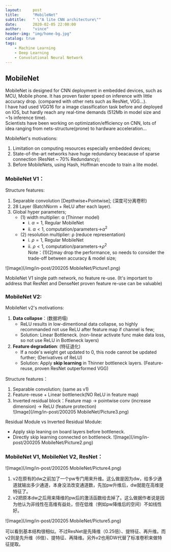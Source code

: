 ```yaml
---
layout:     post
title:      "MobileNet"
subtitle:   " \"A lite CNN architecture\""
date:       2020-02-05 22:00:00
author:     "vince"
header-img: "img/home-bg.jpg"
catalog: true
tags:
    - Machine Learning
    - Deep Learning
    - Convolutional Neural Network
---
```


## MobileNet

MobileNet is designed for CNN deployment in embedded devices, such as MCU, Mobile phone. It has proven faster speed on inference with little accuracy drop. (compared with other nets such as ResNet, VGG...).<br>
I have had used VGG16 for a image classification task before and deployed on IOS, but hardly reach any real-time demands (512Mb in model size and ~1s inference time).<br>
Scientists have been working on optimization/efficiency on CNN, lots of idea ranging from nets-structure(prone) to hardware acceleration...  <br>

MobileNet's motivations:
1.	Limitation on computing resources especially embedded devices;<br>
2.  State-of-the-art networks have huge redundancy beacause of sparse connection (ResNet ~ 70% Redundancy); <br>
2.	Before MobileNets, using Hash, Hoffman encode to train a lite model. <br>

### MobileNet V1：
Structure features:<br>
1.	Separable convolution [Depthwise+Pointwise]; (深度可分离卷积)<br>
2.  28 Layer (BatchNorm + ReLU after each layer). <br>
3.	Global hyper parameters; <br>
    * (1) width multiplier: α (Thinner model)
        * i.    $α=1$, Regular MobileNet
        * ii.   $α<1$, computation/parameters->$α^2$
    * (2) resolution multiplier: ρ (reduce representation)
        * i.	$ρ=1$, Regular MobileNet
        * ii.	$ρ<1$, computation/parameters->$ρ^2$<br>
    Note：(1)(2)may drop the performance, so needs to consider the trade-off between accuracy & model size;

![Image](/img/in-post/200205 MobileNet/Picture1.png)

MobileNet V1 single path network, no feature re-use. (It's important to address that ResNet and DenseNet proven feature re-use can be valuable)<br>


### MobileNet V2:
MobileNet v2's motivations:<br>
1.	**Data collapse**：(数据坍塌)
    * ReLU results in low-dimentional data collapse, so highly recommanded not use ReLU after feature map if channel is few;
    * Solution: Linear Bottleneck. (non-linear activate func make data loss, so not use ReLU in Bottleneck layers)
2.	**Feature degradation**: (特征退化)
    * If a node's weight get updated to 0, this node cannot be updated further; (Derivatives of ReLU) 
    * Solution: Apply **skip learning** in Thinner bottleneck layers. (Feature-reuse, proven ResNet outperformed VGG)

Structure features：
1.	Separable convolution; (same as v1)
2.  Feature-reuse + Linear bottleneck(NO ReLU in feature map)
3.	Inverted residual block：Feature map -> pointwise conv (increase dimension) -> ReLU (feature protection)<br>
![Image](/img/in-post/200205 MobileNet/Picture3.png)

Residual Module vs Inverted Residual Module:<br>
* Apply skip leaning on board layers before bottleneck.
* Directly skip learning connected on bottleneck. 
![Image](/img/in-post/200205 MobileNet/Picture2.png)
 
 
### MobileNet V1, MobileNet V2, ResNet：

![Image](/img/in-post/200205 MobileNet/Picture4.png)

1. v2在原有的dw之前加了一个pw专门用来升维。这么做是因为dw，给多少通道就输出多少通道，本身没法改变通道数，先加pw升维后，dw就能在高维提特征了。
2. v2把原本dw之后用来降维的pw后的激活函数给去掉了。这么做据作者说是因为他认为非线性在高维有益处，但在低维（例如pw降维后的空间）不如线性好。

![Image](/img/in-post/200205 MobileNet/Picture5.png)
 
可以看到基本结构很相似。不过ResNet是先降维（0.25倍）、提特征、再升维。而v2则是先升维（6倍）、提特征、再降维。另外v2也用DW代替了标准卷积来做特征提取。
